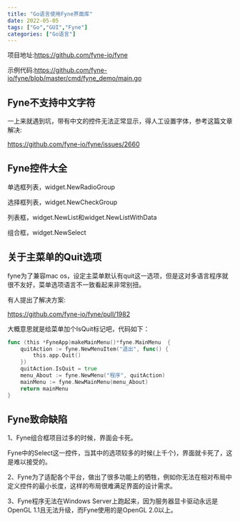 ```yaml
---
title: "Go语言使用Fyne界面库"
date: 2022-05-05
tags: ["Go","GUI","Fyne"]
categories: ["Go语言"]
---
```


项目地址:https://github.com/fyne-io/fyne

示例代码:https://github.com/fyne-io/fyne/blob/master/cmd/fyne_demo/main.go

## Fyne不支持中文字符

一上来就遇到坑，带有中文的控件无法正常显示，得人工设置字体，参考这篇文章解决:

https://github.com/fyne-io/fyne/issues/2660

## Fyne控件大全

单选框列表，widget.NewRadioGroup

选择框列表，widget.NewCheckGroup

列表框，widget.NewList和widget.NewListWithData

组合框，widget.NewSelect

## 关于主菜单的Quit选项

fyne为了兼容mac os，设定主菜单默认有quit这一选项，但是这对多语言程序就很不友好，菜单选项语言不一致看起来非常别扭。

有人提出了解决方案:

https://github.com/fyne-io/fyne/pull/1982

大概意思就是给菜单加个IsQuit标记吧，代码如下：

```go
func (this *FyneApp)makeMainMenu()*fyne.MainMenu  {
	quitAction := fyne.NewMenuItem("退出", func() {
		this.app.Quit()
	})
	quitAction.IsQuit = true
	menu_About := fyne.NewMenu("程序", quitAction)
	mainMenu := fyne.NewMainMenu(menu_About)
	return mainMenu
}
```

## Fyne致命缺陷

1、Fyne组合框项目过多的时候，界面会卡死。

Fyne中的Select这一控件，当其中的选项较多的时候(上千个)，界面就卡死了，这是难以接受的。

2、Fyne为了适配各个平台，做出了很多功能上的牺牲，例如你无法在相对布局中定义控件的最小长度，这样的布局很难满足界面的设计需求。

3、Fyne程序无法在Windows Server上跑起来，因为服务器显卡驱动永远是OpenGL 1.1且无法升级，而Fyne使用的是OpenGL 2.0以上。

